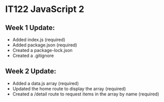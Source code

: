 # IT122 JavaScript 2

## Week 1 Update:
* Added index.js (required)
* Added package.json (required)
* Created a package-lock.json
* Created a .gitignore

## Week 2 Update:
* Added a data.js array (required)
* Updated the home route to display the array (required)
* Created a /detail route to request items in the array by name (required)